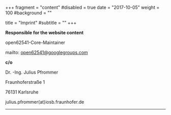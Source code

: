 +++
fragment = "content"
#disabled = true
date = "2017-10-05"
weight = 100
#background = ""

title = "Imprint"
#subtitle = ""
+++

**Responsible for the website content**


open62541-Core-Maintainer

mailto: open62541@googlegroups.com


**c/o**

Dr. -Ing. Julius Pfrommer

Fraunhoferstraße 1

76131 Karlsruhe

julius.pfrommer(at)iosb.fraunhofer.de


---
